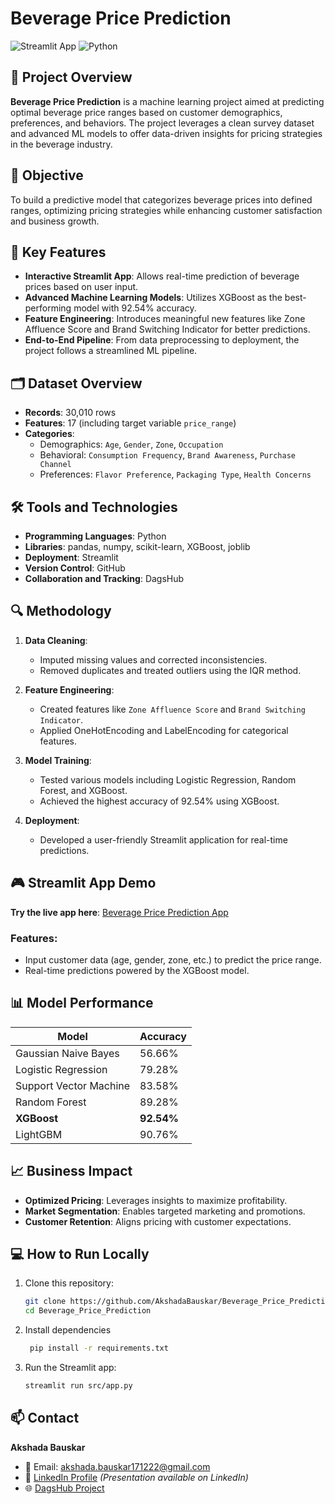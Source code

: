 # Beverage Price Prediction

![Streamlit App](https://img.shields.io/badge/Streamlit-Live-brightgreen) ![Python](https://img.shields.io/badge/Python-3.9-blue)

## 📖 Project Overview
**Beverage Price Prediction** is a machine learning project aimed at predicting optimal beverage price ranges based on customer demographics, preferences, and behaviors. The project leverages a clean survey dataset and advanced ML models to offer data-driven insights for pricing strategies in the beverage industry.

## 🎯 Objective
To build a predictive model that categorizes beverage prices into defined ranges, optimizing pricing strategies while enhancing customer satisfaction and business growth.

## 🚀 Key Features
- **Interactive Streamlit App**: Allows real-time prediction of beverage prices based on user input.
- **Advanced Machine Learning Models**: Utilizes XGBoost as the best-performing model with 92.54% accuracy.
- **Feature Engineering**: Introduces meaningful new features like Zone Affluence Score and Brand Switching Indicator for better predictions.
- **End-to-End Pipeline**: From data preprocessing to deployment, the project follows a streamlined ML pipeline.

## 🗂️ Dataset Overview
- **Records**: 30,010 rows
- **Features**: 17 (including target variable `price_range`)
- **Categories**:
  - Demographics: `Age`, `Gender`, `Zone`, `Occupation`
  - Behavioral: `Consumption Frequency`, `Brand Awareness`, `Purchase Channel`
  - Preferences: `Flavor Preference`, `Packaging Type`, `Health Concerns`

## 🛠️ Tools and Technologies
- **Programming Languages**: Python
- **Libraries**: pandas, numpy, scikit-learn, XGBoost, joblib
- **Deployment**: Streamlit
- **Version Control**: GitHub
- **Collaboration and Tracking**: DagsHub

## 🔍 Methodology
1. **Data Cleaning**:
   - Imputed missing values and corrected inconsistencies.
   - Removed duplicates and treated outliers using the IQR method.

2. **Feature Engineering**:
   - Created features like `Zone Affluence Score` and `Brand Switching Indicator`.
   - Applied OneHotEncoding and LabelEncoding for categorical features.

3. **Model Training**:
   - Tested various models including Logistic Regression, Random Forest, and XGBoost.
   - Achieved the highest accuracy of 92.54% using XGBoost.

4. **Deployment**:
   - Developed a user-friendly Streamlit application for real-time predictions.

## 🎮 Streamlit App Demo
**Try the live app here**: [Beverage Price Prediction App](https://beveragepriceprediction-fkw9mnjya2zrtk96vrctva.streamlit.app/)

### Features:
- Input customer data (age, gender, zone, etc.) to predict the price range.
- Real-time predictions powered by the XGBoost model.

## 📊 Model Performance
| Model                  | Accuracy |
|------------------------|----------|
| Gaussian Naive Bayes   | 56.66%   |
| Logistic Regression    | 79.28%   |
| Support Vector Machine | 83.58%   |
| Random Forest          | 89.28%   |
| **XGBoost**            | **92.54%** |
| LightGBM               | 90.76%   |

## 📈 Business Impact
- **Optimized Pricing**: Leverages insights to maximize profitability.
- **Market Segmentation**: Enables targeted marketing and promotions.
- **Customer Retention**: Aligns pricing with customer expectations.


## 💻 How to Run Locally
1. Clone this repository:
   ```bash
   git clone https://github.com/AkshadaBauskar/Beverage_Price_Prediction.git
   cd Beverage_Price_Prediction

2. Install dependencies
   ```bash
    pip install -r requirements.txt

3. Run the Streamlit app:
   ```bash
   streamlit run src/app.py

## 📫 Contact
**Akshada Bauskar**  
- 📧 Email: [akshada.bauskar171222@gmail.com](mailto:akshada.bauskar171222@gmail.com)  
- 💼 [LinkedIn Profile](https://www.linkedin.com/in/akshada-bauskar/) *(Presentation available on LinkedIn)*  
- 🌐 [DagsHub Project](https://dagshub.com/AkshadaBauskar/Beverage_Price_Prediction)
